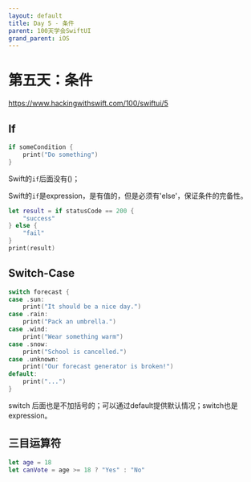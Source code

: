 ```yaml
---
layout: default
title: Day 5 - 条件
parent: 100天学会SwiftUI
grand_parent: iOS
---
```


# 第五天：条件

<https://www.hackingwithswift.com/100/swiftui/5>

## If

```swift
if someCondition {
    print("Do something")
}
```

Swift的`if`后面没有()；

Swift的`if`是expression，是有值的，但是必须有'else'，保证条件的完备性。
```swift
let result = if statusCode == 200 {
    "success"
} else {
    "fail"
}
print(result)
```

## Switch-Case

```swift
switch forecast {
case .sun:
    print("It should be a nice day.")
case .rain:
    print("Pack an umbrella.")
case .wind:
    print("Wear something warm")
case .snow:
    print("School is cancelled.")
case .unknown:
    print("Our forecast generator is broken!")
default:
    print("...")
}
```

switch 后面也是不加括号的；可以通过default提供默认情况；switch也是expression。 

## 三目运算符

```swift
let age = 18
let canVote = age >= 18 ? "Yes" : "No"
```